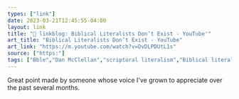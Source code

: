 ```yaml
---
types: ["link"]
date: 2023-03-21T12:45:55-04:00
layout: link
title: "🔗 linkblog: Biblical Literalists Don’t Exist - YouTube'"
art_title: "Biblical Literalists Don’t Exist - YouTube"
art_link: "https://m.youtube.com/watch?v=DvDLPDUtL1s"
source: ["https:"]
tags: ["Bble","Dan McClellan","scriptural literalism","Biblical literalism"]
---
```

Great point made by someone whose voice I've grown to appreciate over the past several months.  
 
